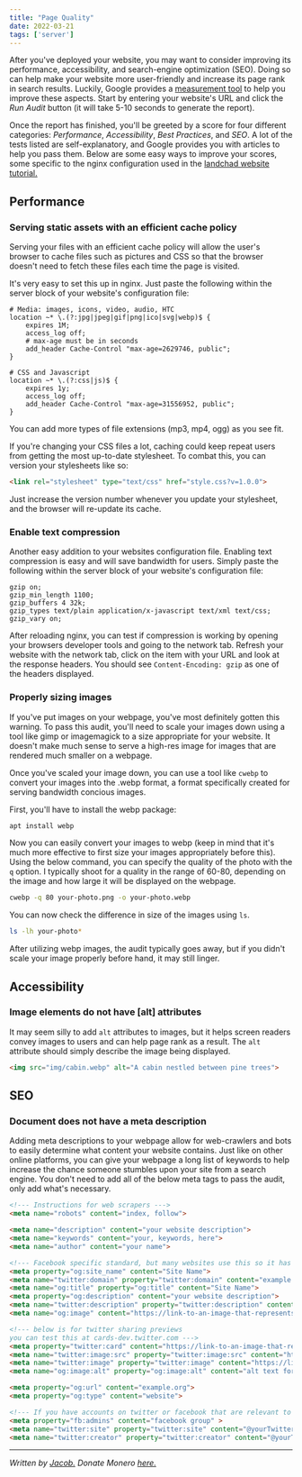 ```yaml
---
title: "Page Quality"
date: 2022-03-21
tags: ['server']
---
```

After you\'ve deployed your website, you may want to consider improving
its performance, accessibility, and search-engine optimization (SEO).
Doing so can help make your website more user-friendly and increase its
page rank in search results. Luckily, Google provides a [measurement
tool](https://web.dev/measure) to help you improve these aspects. Start by
entering your website\'s URL and click the *Run Audit* button (it will
take 5-10 seconds to generate the report).

Once the report has finished, you\'ll be greeted by a score for four
different categories: *Performance*, *Accessibility*, *Best Practices*,
and *SEO*. A lot of the tests listed are self-explanatory, and Google
provides you with articles to help you pass them. Below are some easy
ways to improve your scores, some specific to the nginx configuration
used in the [landchad website tutorial.](/basic/nginx)

## Performance

### Serving static assets with an efficient cache policy

Serving your files with an efficient cache policy will allow the user\'s
browser to cache files such as pictures and CSS so that the browser doesn\'t
need to fetch these files each time the page is visited.

It\'s very easy to set this up in nginx. Just paste the following within the
server block of your website\'s configuration file:

```nginx
# Media: images, icons, video, audio, HTC
location ~* \.(?:jpg|jpeg|gif|png|ico|svg|webp)$ {
    expires 1M;
    access_log off;
    # max-age must be in seconds
    add_header Cache-Control "max-age=2629746, public";
}

# CSS and Javascript
location ~* \.(?:css|js)$ {
    expires 1y;
    access_log off;
    add_header Cache-Control "max-age=31556952, public";
}
```

You can add more types of file extensions (mp3, mp4, ogg) as you see
fit.

If you\'re changing your CSS files a lot, caching could keep repeat
users from getting the most up-to-date stylesheet. To combat this, you
can version your stylesheets like so:

```html
<link rel="stylesheet" type="text/css" href="style.css?v=1.0.0">
```

Just increase the version number whenever you update your stylesheet,
and the browser will re-update its cache.

### Enable text compression

Another easy addition to your websites configuration file. Enabling text
compression is easy and will save bandwidth for users. Simply paste the
following within the server block of your website\'s configuration file:

```nginx
gzip on;
gzip_min_length 1100;
gzip_buffers 4 32k;
gzip_types text/plain application/x-javascript text/xml text/css;
gzip_vary on;
```

After reloading nginx, you can test if compression is working by opening
your browsers developer tools and going to the network tab. Refresh your
website with the network tab, click on the item with your URL and look
at the response headers. You should see `Content-Encoding: gzip` as one
of the headers displayed.

### Properly sizing images

If you\'ve put images on your webpage, you\'ve most definitely gotten
this warning. To pass this audit, you\'ll need to scale your images down
using a tool like gimp or imagemagick to a size appropriate for your
website. It doesn\'t make much sense to serve a high-res image for
images that are rendered much smaller on a webpage.

Once you\'ve scaled your image down, you can use a tool like `cwebp` to
convert your images into the .webp format, a format specifically created
for serving bandwidth concious images.

First, you\'ll have to install the webp package:

```sh
apt install webp
```

Now you can easily convert your images to webp (keep in mind that it\'s
much more effective to first size your images appropriately before
this). Using the below command, you can specify the quality of the photo
with the `q` option. I typically shoot for a quality in the range of
60-80, depending on the image and how large it will be displayed on the
webpage.

```sh
cwebp -q 80 your-photo.png -o your-photo.webp
```

You can now check the difference in size of the images using `ls`.

```sh
ls -lh your-photo*
```

After utilizing webp images, the audit typically goes away, but if you
didn\'t scale your image properly before hand, it may still linger.

## Accessibility

### Image elements do not have \[alt\] attributes

It may seem silly to add `alt` attributes to images, but it helps screen
readers convey images to users and can help page rank as a result. The
`alt` attribute should simply describe the image being displayed.

```html
<img src="img/cabin.webp" alt="A cabin nestled between pine trees">
```

## SEO

### Document does not have a meta description

Adding meta descriptions to your webpage allow for web-crawlers and bots
to easily determine what content your website contains. Just like on
other online platforms, you can give your webpage a long list of
keywords to help increase the chance someone stumbles upon your site
from a search engine. You don\'t need to add all of the below meta tags
to pass the audit, only add what\'s necessary.

```html
<!--- Instructions for web scrapers --->
<meta name="robots" content="index, follow">

<meta name="description" content="your website description">
<meta name="keywords" content="your, keywords, here">
<meta name="author" content="your name">

<!--- Facebook specific standard, but many websites use this so it has become almost standard to include --->
<meta property="og:site_name" content="Site Name">
<meta name="twitter:domain" property="twitter:domain" content="example.org">
<meta name="og:title" property="og:title" content="Site Name">
<meta property="og:description" content="your website description">
<meta name="twitter:description" property="twitter:description" content="your website description">
<meta name="og:image" content="https://link-to-an-image-that-represents-your-site">

<!--- below is for twitter sharing previews
you can test this at cards-dev.twitter.com --->
<meta property="twitter:card" content="https://link-to-an-image-that-represents-your-site">
<meta name="twitter:image:src" property="twitter:image:src" content="https://link-to-an-image-that-represents-your-site">
<meta name="twitter:image" property="twitter:image" content="https://link-to-an-image-that-represents-your-site">
<meta name="og:image:alt" property="og:image:alt" content="alt text for your image">

<meta property="og:url" content="example.org">
<meta property="og:type" content="website">

<!--- If you have accounts on twitter or facebook that are relevant to your site --->
<meta property="fb:admins" content="facebook group" >
<meta name="twitter:site" property="twitter:site" content="@yourTwitterHandle">
<meta name="twitter:creator" property="twitter:creator" content="@yourTwitterHandle">
```


------------------------------------------------------------------------

*Written by [Jacob.](https://mccor.xyz) Donate Monero
[here.](https://mccor.xyz)*
